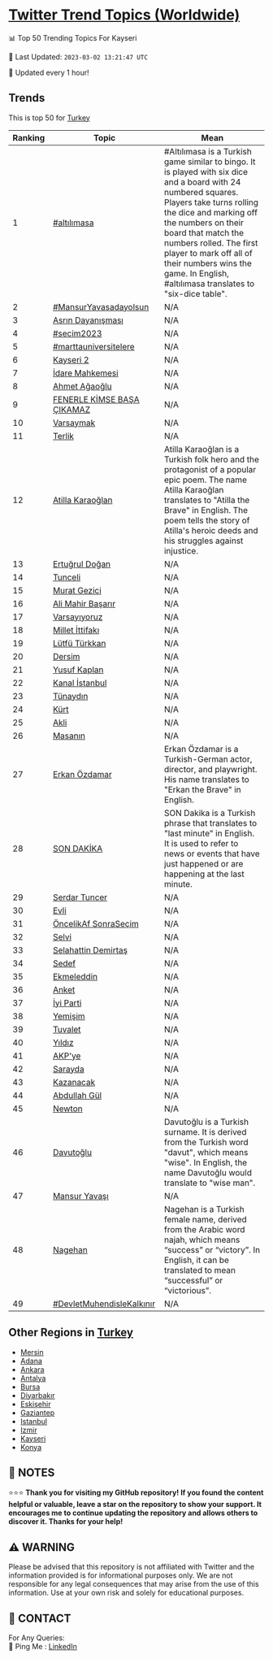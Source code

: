 [Twitter Trend Topics (Worldwide)](https://github.com/ErcinDedeoglu/Twitter-Trend-Topics)
==========


📊 Top 50 Trending Topics For Kayseri

📆 Last Updated: `2023-03-02 13:21:47 UTC`

🔧 Updated every 1 hour!


## Trends

This is top 50 for [Turkey](</Turkey>)

| Ranking | Topic | Mean |
| ------- | ------------ | ------------ |
| 1 | [#altılımasa](http://twitter.com/search?q=%23alt%c4%b1l%c4%b1masa) | #Altılımasa is a Turkish game similar to bingo. It is played with six dice and a board with 24 numbered squares. Players take turns rolling the dice and marking off the numbers on their board that match the numbers rolled. The first player to mark off all of their numbers wins the game. In English, #altılımasa translates to "six-dice table". |
| 2 | [#MansurYavasadayolsun](http://twitter.com/search?q=%23MansurYavasadayolsun) | N/A |
| 3 | [Asrın Dayanışması](http://twitter.com/search?q=Asr%c4%b1n+Dayan%c4%b1%c5%9fmas%c4%b1) | N/A |
| 4 | [#secim2023](http://twitter.com/search?q=%23secim2023) | N/A |
| 5 | [#marttauniversitelere](http://twitter.com/search?q=%23marttauniversitelere) | N/A |
| 6 | [Kayseri 2](http://twitter.com/search?q=Kayseri+2) | N/A |
| 7 | [İdare Mahkemesi](http://twitter.com/search?q=%c4%b0dare+Mahkemesi) | N/A |
| 8 | [Ahmet Ağaoğlu](http://twitter.com/search?q=Ahmet+A%c4%9fao%c4%9flu) | N/A |
| 9 | [FENERLE KİMSE BAŞA ÇIKAMAZ](http://twitter.com/search?q=FENERLE+K%c4%b0MSE+BA%c5%9eA+%c3%87IKAMAZ) | N/A |
| 10 | [Varsaymak](http://twitter.com/search?q=Varsaymak) | N/A |
| 11 | [Terlik](http://twitter.com/search?q=Terlik) | N/A |
| 12 | [Atilla Karaoğlan](http://twitter.com/search?q=Atilla+Karao%c4%9flan) | Atilla Karaoğlan is a Turkish folk hero and the protagonist of a popular epic poem. The name Atilla Karaoğlan translates to "Atilla the Brave" in English. The poem tells the story of Atilla's heroic deeds and his struggles against injustice. |
| 13 | [Ertuğrul Doğan](http://twitter.com/search?q=Ertu%c4%9frul+Do%c4%9fan) | N/A |
| 14 | [Tunceli](http://twitter.com/search?q=Tunceli) | N/A |
| 15 | [Murat Gezici](http://twitter.com/search?q=Murat+Gezici) | N/A |
| 16 | [Ali Mahir Başarır](http://twitter.com/search?q=Ali+Mahir+Ba%c5%9far%c4%b1r) | N/A |
| 17 | [Varsayıyoruz](http://twitter.com/search?q=Varsay%c4%b1yoruz) | N/A |
| 18 | [Millet İttifakı](http://twitter.com/search?q=Millet+%c4%b0ttifak%c4%b1) | N/A |
| 19 | [Lütfü Türkkan](http://twitter.com/search?q=L%c3%bctf%c3%bc+T%c3%bcrkkan) | N/A |
| 20 | [Dersim](http://twitter.com/search?q=Dersim) | N/A |
| 21 | [Yusuf Kaplan](http://twitter.com/search?q=Yusuf+Kaplan) | N/A |
| 22 | [Kanal İstanbul](http://twitter.com/search?q=Kanal+%c4%b0stanbul) | N/A |
| 23 | [Tünaydın](http://twitter.com/search?q=T%c3%bcnayd%c4%b1n) | N/A |
| 24 | [Kürt](http://twitter.com/search?q=K%c3%bcrt) | N/A |
| 25 | [Akli](http://twitter.com/search?q=Akli) | N/A |
| 26 | [Masanın](http://twitter.com/search?q=Masan%c4%b1n) | N/A |
| 27 | [Erkan Özdamar](http://twitter.com/search?q=Erkan+%c3%96zdamar) | Erkan Özdamar is a Turkish-German actor, director, and playwright. His name translates to "Erkan the Brave" in English. |
| 28 | [SON DAKİKA](http://twitter.com/search?q=SON+DAK%c4%b0KA) | SON Dakika is a Turkish phrase that translates to "last minute" in English. It is used to refer to news or events that have just happened or are happening at the last minute. |
| 29 | [Serdar Tuncer](http://twitter.com/search?q=Serdar+Tuncer) | N/A |
| 30 | [Evli](http://twitter.com/search?q=Evli) | N/A |
| 31 | [ÖncelikAf SonraSeçim](http://twitter.com/search?q=%c3%96ncelikAf+SonraSe%c3%a7im) | N/A |
| 32 | [Selvi](http://twitter.com/search?q=Selvi) | N/A |
| 33 | [Selahattin Demirtaş](http://twitter.com/search?q=Selahattin+Demirta%c5%9f) | N/A |
| 34 | [Sedef](http://twitter.com/search?q=Sedef) | N/A |
| 35 | [Ekmeleddin](http://twitter.com/search?q=Ekmeleddin) | N/A |
| 36 | [Anket](http://twitter.com/search?q=Anket) | N/A |
| 37 | [İyi Parti](http://twitter.com/search?q=%c4%b0yi+Parti) | N/A |
| 38 | [Yemişim](http://twitter.com/search?q=Yemi%c5%9fim) | N/A |
| 39 | [Tuvalet](http://twitter.com/search?q=Tuvalet) | N/A |
| 40 | [Yıldız](http://twitter.com/search?q=Y%c4%b1ld%c4%b1z) | N/A |
| 41 | [AKP'ye](http://twitter.com/search?q=AKP%27ye) | N/A |
| 42 | [Sarayda](http://twitter.com/search?q=Sarayda) | N/A |
| 43 | [Kazanacak](http://twitter.com/search?q=Kazanacak) | N/A |
| 44 | [Abdullah Gül](http://twitter.com/search?q=Abdullah+G%c3%bcl) | N/A |
| 45 | [Newton](http://twitter.com/search?q=Newton) | N/A |
| 46 | [Davutoğlu](http://twitter.com/search?q=Davuto%c4%9flu) | Davutoğlu is a Turkish surname. It is derived from the Turkish word "davut", which means "wise". In English, the name Davutoğlu would translate to "wise man". |
| 47 | [Mansur Yavaşı](http://twitter.com/search?q=Mansur+Yava%c5%9f%c4%b1) | N/A |
| 48 | [Nagehan](http://twitter.com/search?q=Nagehan) | Nagehan is a Turkish female name, derived from the Arabic word najah, which means “success” or “victory”. In English, it can be translated to mean “successful” or “victorious”. |
| 49 | [#DevletMuhendisleKalkınır](http://twitter.com/search?q=%23DevletMuhendisleKalk%c4%b1n%c4%b1r) | N/A |



## Other Regions in [Turkey](</Turkey>)

* [Mersin](</Turkey/Mersin.md>)
* [Adana](</Turkey/Adana.md>)
* [Ankara](</Turkey/Ankara.md>)
* [Antalya](</Turkey/Antalya.md>)
* [Bursa](</Turkey/Bursa.md>)
* [Diyarbakır](</Turkey/Diyarbakır.md>)
* [Eskişehir](</Turkey/Eskişehir.md>)
* [Gaziantep](</Turkey/Gaziantep.md>)
* [Istanbul](</Turkey/Istanbul.md>)
* [Izmir](</Turkey/Izmir.md>)
* [Kayseri](</Turkey/Kayseri.md>)
* [Konya](</Turkey/Konya.md>)



## 📝 NOTES

⭐⭐⭐ **Thank you for visiting my GitHub repository! If you found the content helpful or valuable, leave a star on the repository to show your support. It encourages me to continue updating the repository and allows others to discover it. Thanks for your help!**


## ⚠️ WARNING

Please be advised that this repository is not affiliated with Twitter and the information provided is for informational purposes only. We are not responsible for any legal consequences that may arise from the use of this information. Use at your own risk and solely for educational purposes.


## 📨 CONTACT

 For Any Queries:  
            🏓 Ping Me : [LinkedIn](https://www.linkedin.com/in/ercindedeoglu/)
